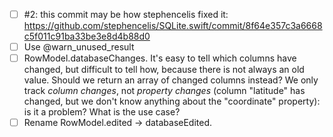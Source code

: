 - [ ] #2: this commit may be how stephencelis fixed it: https://github.com/stephencelis/SQLite.swift/commit/8f64e357c3a6668c5f011c91ba33be3e8d4b88d0
- [ ] Use @warn_unused_result
- [ ] RowModel.databaseChanges. It's easy to tell which columns have changed, but difficult to tell how, because there is not always an old value. Should we return an array of changed columns instead? We only track *column changes*, not *property changes* (column "latitude" has changed, but we don't know anything about the "coordinate" property): is it a problem? What is the use case?
- [ ] Rename RowModel.edited -> databaseEdited.